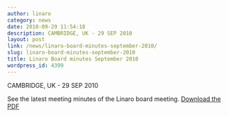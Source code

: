 ```yaml
---
author: linaro
category: news
date: 2010-09-29 11:54:18
description: CAMBRIDGE, UK - 29 SEP 2010
layout: post
link: /news/linaro-board-minutes-september-2010/
slug: linaro-board-minutes-september-2010
title: Linaro Board minutes September 2010
wordpress_id: 4399
---
```


CAMBRIDGE, UK - 29 SEP 2010

See the latest meeting minutes of the Linaro board meeting. [Download the PDF](/assets/downloads/Linaro-Board-Minutes-2010-09-OPEN-Publish-Final.pdf)
